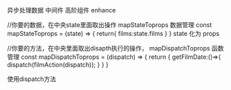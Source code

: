 异步处理数据
中间件
高阶组件 enhance

//你要的数据，在中央state里面取出操作  mapStateToprops 数据管理
const mapStateToprops = (state) => {
    return{
        films:state.films
    }
}
state 化为 props

//你要的方法，在中央里面取出disapth执行的操作， mapDispatchToprops 函数管理
const mapDispatchToprops = (dispatch) => {
    return {
        getFilmDate:()=>{
            dispatch(filmAction(dispatch));
        }
    }
} 

使用dispatch方法